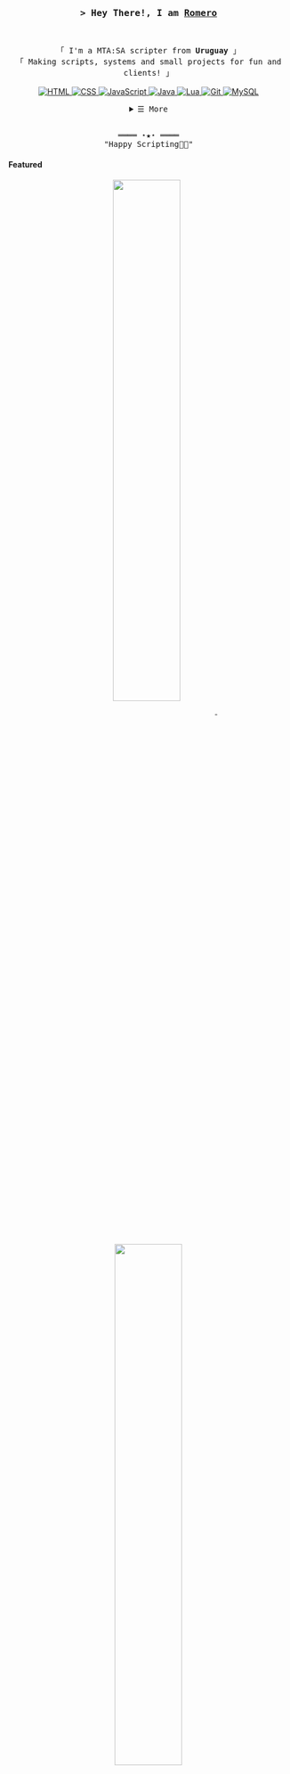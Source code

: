 <!-- Title -->
<h3 align="center">
        <samp>&gt; Hey There!, I am
                <b><a target="_blank" href="#">Romero</a></b>
        </samp>
</h3>
<br>

<p align="center">
        <!-- Intro -->
        <samp>
                「 I'm a MTA:SA scripter from <b>Uruguay</b> 」
                <br>
                「 Making scripts, systems and small projects for fun and clients! 」 
                <br>
                <br>
        </samp>
        <!-- Technologies -->
        <!-- HTML -->
        <a href="https://developer.mozilla.org/en-US/docs/Web/HTML" target="_blank"><img alt="HTML"
                        src="https://img.shields.io/badge/-HTML-E34F26?style=flat-square&logo=HTML5&logoColor=white">
        </a>
        <!-- CSS -->
        <a href="https://developer.mozilla.org/en-US/docs/Web/CSS" target="_blank"><img alt="CSS"
                        src="https://img.shields.io/badge/-CSS-1572B6?style=flat-square&logo=CSS3&logoColor=white">
        </a>
        <!-- JavaScript -->
        <a href="https://www.javascript.com/" target="_blank"><img alt="JavaScript"
                        src="https://img.shields.io/badge/-JavaScript-F7DF1E?style=flat-square&logo=JavaScript&logoColor=white">
        </a>
        <!-- Java -->
        <a href="https://www.java.com/" target="_blank"><img alt="Java"
                        src="https://img.shields.io/badge/-Java-007396?style=flat-square&logo=Java&logoColor=white">
        </a>
        <!-- Lua -->
        <a href="https://www.lua.org/" target="_blank"><img alt="Lua"
                        src="https://img.shields.io/badge/-Lua-2C2D72?style=flat-square&logo=Lua&logoColor=white">
        </a>
        <!-- Git -->
        <a href="https://git-scm.com/" target="_blank"><img alt="Git"
                        src="https://img.shields.io/badge/-Git-F05032?style=flat-square&logo=Git&logoColor=white">
        </a>
        <!-- MySQL -->
        <a href="https://www.mysql.com/" target="_blank"><img alt="MySQL"
                        src="https://img.shields.io/badge/-MySQL-4479A1?style=flat-square&logo=MySQL&logoColor=white">
        </a>
</p>

<!-- Details Section -->
<details align="center">
    <summary> <samp>&#9776; More</samp></summary>
    <p align="center">
        <br>
        <!-- Activity Widget -->
        <img alt="GitHub stats"
                src="https://github-readme-stats.vercel.app/api?username=notranco&show_icons=true&theme=radical" />
        <br>
        <!-- Social Links -->
        <p>Find me on</p>
        <!-- Mail -->
        <a href="mailto:is.romer211@gmail.com" target="_blank"><img alt="Mail"
                src="https://img.shields.io/badge/-Mail-EA4335?style=flat-square&logo=Gmail&logoColor=white">
        </a>
        <!-- Discord -->
        <a href="https://discord.com/users/327985964330909706" target="_blank"><img alt="Discord"
                src="https://img.shields.io/badge/-Discord-7289DA?style=flat-square&logo=Discord&logoColor=white">
        </a>
    </p>
</details>
<br>

<!-- Footer -->
<samp>
    <p align="center">
        ════ ⋆★⋆ ════
        <br>
        "Happy Scripting👨‍💻"
    </p>
</samp>

<!-- Featured Repositories -->
#### Featured

<p align="center">
<a href="https://github.com/Romero/tu-repo1">
<img width='49%' align="center"src="https://github-readme-stats.vercel.app/api/pin/?username=Romero&repo=tu-repo1&border_color=02D892&bg_color=0D1117&title_color=C9D1D9&text_color=8B949E&icon_color=02D892" />
</a>
<span>&nbsp;</span>
<a href="https://github.com/Romero/tu-repo2">
<img width='49%' align="center"src="https://github-readme-stats.vercel.app/api/pin/?username=Romero&repo=tu-repo2&border_color=02D892&bg_color=0D1117&title_color=C9D1D9&text_color=8B949E&icon_color=02D892" />
</a>
</p>

<p align="center">
<a href="https://github.com/Romero/tu-repo3">
<img width='49%' align="center"src="https://github-readme-stats.vercel.app/api/pin/?username=Romero&repo=tu-repo3&border_color=02D892&bg_color=0D1117&title_color=C9D1D9&text_color=8B949E&icon_color=02D892" />
</a>
<span>&nbsp;</span>
<a href="https://github.com/Romero/tu-repo4">
<img width='49%' align="center"src="https://github-readme-stats.vercel.app/api/pin/?username=Romero&repo=tu-repo4&border_color=02D892&bg_color=0D1117&title_color=C9D1D9&text_color=8B949E&icon_color=02D892" />
</a>
</p>
